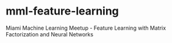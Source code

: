 # mml-feature-learning
Miami Machine Learning Meetup - Feature Learning with Matrix Factorization and Neural Networks

